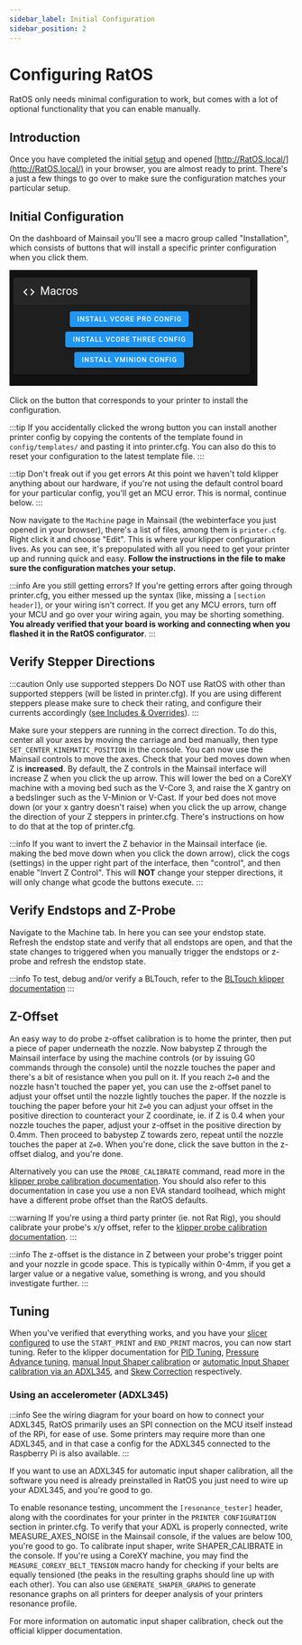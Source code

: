 ```yaml
---
sidebar_label: Initial Configuration
sidebar_position: 2
---
```


# Configuring RatOS

RatOS only needs minimal configuration to work, but comes with a lot of optional functionality that you can enable manually.

## Introduction

Once you have completed the initial [setup](installation) and opened [http://RatOS.local/](http://RatOS.local/) in your browser, you are almost ready to print. There's a just a few things to go over to make sure the configuration matches your particular setup.

## Initial Configuration

On the dashboard of Mainsail you'll see a macro group called "Installation", which consists of buttons that will install a specific printer configuration when you click them.

![Initial Config Macros](/img/initial-macros.png)

Click on the button that corresponds to your printer to install the configuration.

:::tip
If you accidentally clicked the wrong button you can install another printer config by copying the contents of the template found in `config/templates/` and pasting it into printer.cfg. You can also do this to reset your configuration to the latest template file.
:::

:::tip Don't freak out if you get errors
At this point we haven't told klipper anything about our hardware, if you're not using the default control board for your particular config, you'll get an MCU error. This is normal, continue below.
:::

Now navigate to the `Machine` page in Mainsail (the webinterface you just opened in your browser), there's a list of files, among them is `printer.cfg`. Right click it and choose "Edit". This is where your klipper configuration lives. As you can see, it's prepopulated with all you need to get your printer up and running quick and easy. **Follow the instructions in the file to make sure the configuration matches your setup.**

:::info Are you still getting errors?
If you're getting errors after going through printer.cfg, you either messed up the syntax (like, missing a `[section header]`), or your wiring isn't correct. If you get any MCU errors, turn off your MCU and go over your wiring again, you may be shorting something. **You already verified that your board is working and connecting when you flashed it in the RatOS configurator**.
:::

## Verify Stepper Directions

:::caution Only use supported steppers
Do NOT use RatOS with other than supported steppers (will be listed in printer.cfg). If you are using different steppers please make sure to check their rating, and configure their currents accordingly ([see Includes & Overrides](#includes-amp-overrides)).
:::

Make sure your steppers are running in the correct direction. To do this, center all your axes by moving the carriage and bed manually, then type `SET_CENTER_KINEMATIC_POSITION` in the console. You can now use the Mainsail controls to move the axes. Check that your bed moves down when Z is **increased**. By default, the Z controls in the Mainsail interface will increase Z when you click the up arrow. This will lower the bed on a CoreXY machine with a moving bed such as the V-Core 3, and raise the X gantry on a bedslinger such as the V-Minion or V-Cast. If your bed does not move down (or your x gantry doesn't raise) when you click the up arrow, change the direction of your Z steppers in printer.cfg. There's instructions on how to do that at the top of printer.cfg.

:::info
If you want to invert the Z behavior in the Mainsail interface (ie. making the bed move down when you click the down arrow), click the cogs (settings) in the upper right part of the interface, then "control", and then enable "Invert Z Control". This will **NOT** change your stepper directions, it will only change what gcode the buttons execute.
:::

## Verify Endstops and Z-Probe

Navigate to the Machine tab. In here you can see your endstop state. Refresh the endstop state and verify that all endstops are open, and that the state changes to triggered when you manually trigger the endstops or z-probe and refresh the endstop state.

:::info
To test, debug and/or verify a BLTouch, refer to the [BLTouch klipper documentation](https://www.klipper3d.org/BLTouch.html)
:::

## Z-Offset

An easy way to do probe z-offset calibration is to home the printer, then put a piece of paper underneath the nozzle. Now babystep Z through the Mainsail interface by using the machine controls (or by issuing G0 commands through the console) until the nozzle touches the paper and there's a bit of resistance when you pull on it. If you reach `Z=0` and the nozzle hasn't touched the paper yet, you can use the z-offset panel to adjust your offset until the nozzle lightly touches the paper. If the nozzle is touching the paper before your hit `Z=0` you can adjust your offset in the positive direction to counteract your Z coordinate, ie. if Z is 0.4 when your nozzle touches the paper, adjust your z-offset in the positive direction by 0.4mm. Then proceed to babystep Z towards zero, repeat until the nozzle touches the paper at `Z=0`. When you're done, click the save button in the z-offset dialog, and you're done.

Alternatively you can use the `PROBE_CALIBRATE` command, read more in the [klipper probe calibration documentation](https://www.klipper3d.org/Probe_Calibrate.html#calibrating-probe-z-offset). You should also refer to this documentation in case you use a non EVA standard toolhead, which might have a different probe offset than the RatOS defaults.

:::warning
If you're using a third party printer (ie. not Rat Rig), you should calibrate your probe's x/y offset, refer to the [klipper probe calibration documentation](https://www.klipper3d.org/Probe_Calibrate.html#calibrating-probe-z-offset).
:::

:::info
The z-offset is the distance in Z between your probe's trigger point and your nozzle in gcode space. This is typically within 0-4mm, if you get a larger value or a negative value, something is wrong, and you should investigate further.
:::

## Tuning

When you've verified that everything works, and you have your [slicer configured](slicers) to use the `START_PRINT` and `END_PRINT` macros, you can now start tuning. Refer to the klipper documentation for [PID Tuning](https://www.klipper3d.org/Config_checks.html#calibrate-pid-settings), [Pressure Advance tuning](https://www.klipper3d.org/Pressure_Advance.html), [manual Input Shaper calibration](https://www.klipper3d.org/Resonance_Compensation.html) or [automatic Input Shaper calibration via an ADXL345](https://www.klipper3d.org/Measuring_Resonances.html), and [Skew Correction](https://www.klipper3d.org/Skew_Correction.html) respectively.

### Using an accelerometer (ADXL345)

:::info
See the wiring diagram for your board on how to connect your ADXL345, RatOS primarily uses an SPI connection on the MCU itself instead of the RPi, for ease of use. Some printers may require more than one ADXL345, and in that case a config for the ADXL345 connected to the Raspberry Pi is also available.
:::

If you want to use an ADXL345 for automatic input shaper calibration, all the software you need is already preinstalled in RatOS you just need to wire up your ADXL345, and you're good to go.

To enable resonance testing, uncomment the `[resonance_tester]` header, along with the coordinates for your printer in the `PRINTER CONFIGURATION` section in printer.cfg. To verify that your ADXL is properly connected, write MEASURE_AXES_NOISE in the Mainsail console, if the values are below 100, you're good to go. To calibrate input shaper, write SHAPER_CALIBRATE in the console. If you're using a CoreXY machine, you may find the `MEASURE_COREXY_BELT_TENSION` macro handy for checking if your belts are equally tensioned (the peaks in the resulting graphs should line up with each other). You can also use `GENERATE_SHAPER_GRAPHS` to generate resonance graphs on all printers for deeper analysis of your printers resonance profile.

For more information on automatic input shaper calibration, check out the official klipper documentation.
